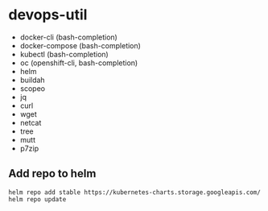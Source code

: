 # devops-util

<ul>
<li>docker-cli (bash-completion)</li>
<li>docker-compose (bash-completion)</li>
<li>kubectl (bash-completion)</li>
<li>oc (openshift-cli, bash-completion)</li>
<li>helm</li>
<li>buildah</li>
<li>scopeo</li>
<li>jq</li>
<li>curl</li>
<li>wget</li>
<li>netcat</li>
<li>tree</li>
<li>mutt</li>
<li>p7zip</li>
</ul>

## Add repo to helm

```
helm repo add stable https://kubernetes-charts.storage.googleapis.com/
helm repo update
```
